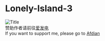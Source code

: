 # Lonely-Island-3
![Title](https://i.loli.net/2021/05/16/xSncFIodDqM8E6L.png)  
赞助作者请前往[爱发电](https://afdian.net/@GstDsapr)  
If you want to support me, please go to [Afdian](https://afdian.net/@GstDsapr)
